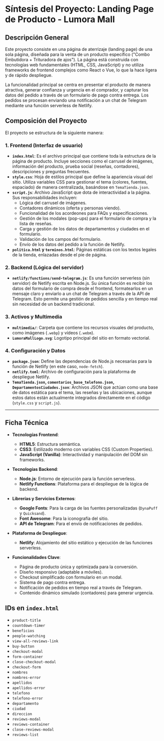 # Síntesis del Proyecto: Landing Page de Producto - Lumora Mall

## Descripción General

Este proyecto consiste en una página de aterrizaje (landing page) de una sola página, diseñada para la venta de un producto específico ("Combo Embutidora + Trituradora de ajos"). La página está construida con tecnologías web fundamentales (HTML, CSS, JavaScript) y no utiliza frameworks de frontend complejos como React o Vue, lo que la hace ligera y de rápido despliegue.

La funcionalidad principal se centra en presentar el producto de manera atractiva, generar confianza y urgencia en el comprador, y capturar los datos del pedido a través de un formulario de pago contra entrega. Los pedidos se procesan enviando una notificación a un chat de Telegram mediante una función serverless de Netlify.

## Composición del Proyecto

El proyecto se estructura de la siguiente manera:

### 1. Frontend (Interfaz de usuario)

- **`index.html`**: Es el archivo principal que contiene toda la estructura de la página de producto. Incluye secciones como el carrusel de imágenes, información del producto, prueba social (reseñas, contadores), descripciones y preguntas frecuentes.
- **`style.css`**: Hoja de estilos principal que define la apariencia visual del sitio. Utiliza variables CSS para gestionar el tema (colores, fuentes, espaciado) de manera centralizada, basándose en `TemaTienda.json`.
- **`script.js`**: Archivo JavaScript que dota de interactividad a la página. Sus responsabilidades incluyen:
    - Lógica del carrusel de imágenes.
    - Contadores dinámicos (oferta y personas viendo).
    - Funcionalidad de los acordeones para FAQs y especificaciones.
    - Gestión de los modales (pop-ups) para el formulario de compra y la lista de reseñas.
    - Carga y gestión de los datos de departamentos y ciudades en el formulario.
    - Validación de los campos del formulario.
    - Envío de los datos del pedido a la función de Netlify.
- **`politica.html` y `terminos.html`**: Páginas estáticas con los textos legales de la tienda, enlazadas desde el pie de página.

### 2. Backend (Lógica del servidor)

- **`netlify/functions/send-telegram.js`**: Es una función serverless (sin servidor) de Netlify escrita en Node.js. Su única función es recibir los datos del formulario de compra desde el frontend, formatearlos en un mensaje claro y enviarlo a un chat de Telegram a través de la API de Telegram. Esto permite una gestión de pedidos sencilla y en tiempo real sin necesidad de un backend tradicional.

### 3. Activos y Multimedia

- **`multimedia/`**: Carpeta que contiene los recursos visuales del producto, como imágenes (`.webp`) y vídeos (`.webm`).
- **`LumoraMallLogo.svg`**: Logotipo principal del sitio en formato vectorial.

### 4. Configuración y Datos

- **`package.json`**: Define las dependencias de Node.js necesarias para la función de Netlify (en este caso, `node-fetch`).
- **`netlify.toml`**: Archivo de configuración para la plataforma de despliegue Netlify.
- **`TemaTienda.json`, `comentarios_base_telefono.json`, `DepartamentosCiudades.json`**: Archivos JSON que actúan como una base de datos estática para el tema, las reseñas y las ubicaciones, aunque estos datos están actualmente integrados directamente en el código (`style.css` y `script.js`).

---

## Ficha Técnica

- **Tecnologías Frontend**:
    - **HTML5**: Estructura semántica.
    - **CSS3**: Estilizado moderno con variables CSS (Custom Properties).
    - **JavaScript (Vanilla)**: Interactividad y manipulación del DOM sin frameworks.

- **Tecnologías Backend**:
    - **Node.js**: Entorno de ejecución para la función serverless.
    - **Netlify Functions**: Plataforma para el despliegue de la lógica de backend.

- **Librerías y Servicios Externos**:
    - **Google Fonts**: Para la carga de las fuentes personalizadas (`DynaPuff` y `Quicksand`).
    - **Font Awesome**: Para la iconografía del sitio.
    - **API de Telegram**: Para el envío de notificaciones de pedidos.

- **Plataforma de Despliegue**:
    - **Netlify**: Alojamiento del sitio estático y ejecución de las funciones serverless.

- **Funcionalidades Clave**:
    - Página de producto única y optimizada para la conversión.
    - Diseño responsivo (adaptable a móviles).
    - Checkout simplificado con formulario en un modal.
    - Sistema de pago contra entrega.
    - Notificación de pedidos en tiempo real a través de Telegram.
    - Contenido dinámico simulado (contadores) para generar urgencia.

## IDs en `index.html`

- `product-title`
- `countdown-timer`
- `beneficios`
- `people-watching`
- `view-all-reviews-link`
- `buy-button`
- `checkout-modal`
- `form-container`
- `close-checkout-modal`
- `checkout-form`
- `nombres`
- `nombres-error`
- `apellidos`
- `apellidos-error`
- `telefono`
- `telefono-error`
- `departamento`
- `ciudad`
- `direccion`
- `reviews-modal`
- `reviews-container`
- `close-reviews-modal`
- `reviews-list`